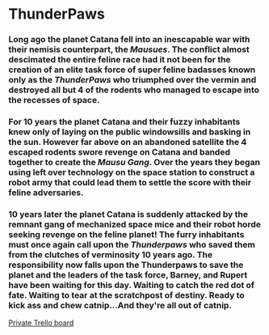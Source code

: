 # ThunderPaws


### Long ago the planet Catana fell into an inescapable war with their nemisis counterpart, the *Mausues*. The conflict almost descimated the entire feline race had it not been for the creation of an elite task force of super feline badasses known only as the *ThunderPaws* who triumphed over the vermin and destroyed all but 4 of the rodents who managed to escape into the recesses of space. 
### For 10 years the planet Catana and their fuzzy inhabitants knew only of laying on the public windowsills and basking in the sun. However far above on an abandoned satellite the 4 escaped rodents swore revenge on Catana and banded together to create the *Mausu Gang*. Over the years they began using left over technology on the space station to construct a robot army that could lead them to settle the score with their feline adversaries. 
### 10 years later the planet Catana is suddenly attacked by the remnant gang of mechanized space mice and their robot horde seeking revenge on the feline planet! The furry inhabitants must once again call upon the *Thunderpaws* who saved them from the clutches of verminosity 10 years ago. The responsibility now falls upon the Thunderpaws to save the planet and the leaders of the task force, Barney, and Rupert have been waiting for this day. Waiting to catch the red dot of fate. Waiting to tear at the scratchpost of destiny. Ready to kick ass and chew catnip...And they're all out of catnip.


[Private Trello board](https://trello.com/b/43o3Avd9/thunder-paws-devlopment)
